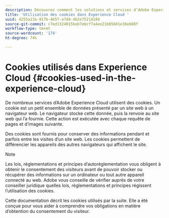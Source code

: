 ```yaml
---
description: Découvrez comment les solutions et services d’Adobe Experience Cloud utilisent les cookies.
title: 'Utilisation des cookies dans Experience Cloud '
uuid: 4255a13a-917b-4b5f-a7d4-4b2e7521d189
source-git-commit: c7ed1324015beb7ebcf7a4ee21b05601e36e608f
workflow-type: tm+mt
source-wordcount: '174'
ht-degree: 74%

---
```



# Cookies utilisés dans Experience Cloud {#cookies-used-in-the-experience-cloud}

De nombreux services d’Adobe Experience Cloud utilisent des cookies. Un cookie est un petit ensemble de données présenté par un site web à un navigateur web. Le navigateur stocke cette donnée, puis la renvoie au site web qui l’a fournie. Cette action est exécutée avec chaque requête de pages et d’images suivante.

Des cookies sont fournis pour conserver des informations pendant et parfois entre les visites d’un site web. Les cookies permettent de différencier les appareils des autres navigateurs qui affichent le site.

>[!NOTE]
>
>Les lois, réglementations et principes d’autoréglementation vous obligent à obtenir le consentement des visiteurs avant de pouvoir stocker ou récupérer des informations sur un ordinateur ou tout autre appareil connecté au web. Adobe vous conseille de vérifier auprès de votre conseiller juridique quelles lois, réglementations et principes régissent l’utilisation des cookies.

Cette documentation décrit les cookies utilisés par la suite. Elle a été conçue pour vous aider à comprendre vos obligations en matière d’obtention du consentement du visiteur.
